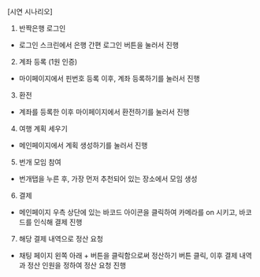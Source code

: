 [시연 시나리오]

1. 반짝은행 로그인

- 로그인 스크린에서 은행 간편 로그인 버튼을 눌러서 진행

2. 계좌 등록 (1원 인증)

- 마이페이지에서 핀번호 등록 이후, 계좌 등록하기를 눌러서 진행

3. 환전

- 계좌를 등록한 이후 마이페이지에서 환전하기를 눌러서 진행

4. 여행 계획 세우기

- 메인페이지에서 계획 생성하기를 눌러서 진행

5. 번개 모임 참여

- 번개탭을 누른 후, 가장 먼저 추천되어 있는 장소에서 모임 생성

6. 결제

- 메인페이지 우측 상단에 있는 바코드 아이콘을 클릭하여 카메라를 on 시키고, 바코드를 인식해 결제 진행

7. 해당 결제 내역으로 정산 요청

- 채팅 페이지 왼쪽 아래 + 버튼을 클릭함으로써 정산하기 버튼 클릭, 이후 결제 내역과 정산 인원을 정하여 정산 요청 진행
